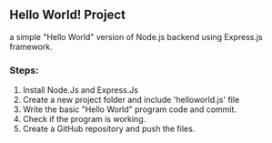 ## Hello World! Project

a simple "Hello World" version of Node.js backend using Express.js framework.

### Steps:
1. Install Node.Js and Express.Js
2. Create a new project folder and include 'helloworld.js' file
3. Write the basic "Hello World" program code and commit.
4. Check if the program is working.
5. Create a GitHub repository and push the files.
